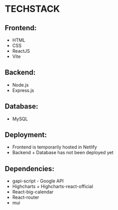 # TECHSTACK  

## Frontend:  
- HTML
- CSS
- ReactJS
- Vite

## Backend:
- Node.js
- Express.js

## Database:
- MySQL

## Deployment:
- Frontend is temporarily hosted in Netlify
- Backend + Database has not been deployed yet

## Dependencies:
- gapi-script - Google API
- Highcharts + Highcharts-react-official
- React-big-calendar
- React-router
- mui
